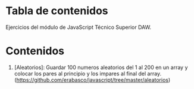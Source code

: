 # Tabla de contenidos
Ejercicios del módulo de JavaScript Técnico Superior DAW.

# Contenidos
1. [Aleatorios]: Guardar 100 numeros aleatorios del 1 al 200 en un array y colocar los pares al principio y los impares al final del array.(https://github.com/erabasco/javascript/tree/master/aleatorios)
